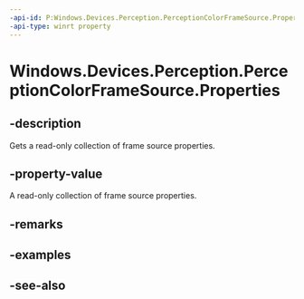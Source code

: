 ```yaml
---
-api-id: P:Windows.Devices.Perception.PerceptionColorFrameSource.Properties
-api-type: winrt property
---
```


<!-- Property syntax
public Windows.Foundation.Collections.IMapView<string, object> Properties { get; }
-->

# Windows.Devices.Perception.PerceptionColorFrameSource.Properties

## -description
Gets a read-only collection of frame source properties.

## -property-value
A read-only collection of frame source properties.

## -remarks

## -examples

## -see-also

